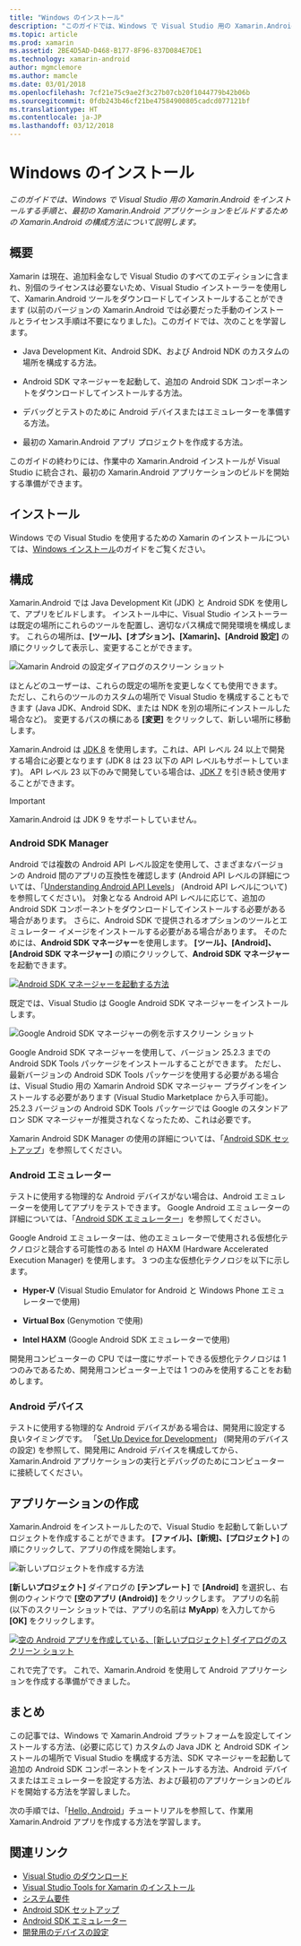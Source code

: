 ```yaml
---
title: "Windows のインストール"
description: "このガイドでは、Windows で Visual Studio 用の Xamarin.Android をインストールする手順と、最初の Xamarin.Android アプリケーションをビルドするための Xamarin.Android の構成方法について説明します。"
ms.topic: article
ms.prod: xamarin
ms.assetid: 2BE4D5AD-D468-B177-8F96-837D084E7DE1
ms.technology: xamarin-android
author: mgmclemore
ms.author: mamcle
ms.date: 03/01/2018
ms.openlocfilehash: 7cf21e75c9ae2f3c27b07cb20f1044779b42b06b
ms.sourcegitcommit: 0fdb243b46cf21be47584900805cadcd077121bf
ms.translationtype: HT
ms.contentlocale: ja-JP
ms.lasthandoff: 03/12/2018
---
```

# <a name="windows-installation"></a>Windows のインストール

_このガイドでは、Windows で Visual Studio 用の Xamarin.Android をインストールする手順と、最初の Xamarin.Android アプリケーションをビルドするための Xamarin.Android の構成方法について説明します。_


## <a name="overview"></a>概要

Xamarin は現在、追加料金なしで Visual Studio のすべてのエディションに含まれ、別個のライセンスは必要ないため、Visual Studio インストーラーを使用して、Xamarin.Android ツールをダウンロードしてインストールすることができます 
(以前のバージョンの Xamarin.Android では必要だった手動のインストールとライセンス手順は不要になりました)。このガイドでは、次のことを学習します。

-   Java Development Kit、Android SDK、および Android NDK のカスタムの場所を構成する方法。

-   Android SDK マネージャーを起動して、追加の Android SDK コンポーネントをダウンロードしてインストールする方法。

-   デバッグとテストのために Android デバイスまたはエミュレーターを準備する方法。

-   最初の Xamarin.Android アプリ プロジェクトを作成する方法。

このガイドの終わりには、作業中の Xamarin.Android インストールが Visual Studio に統合され、最初の Xamarin.Android アプリケーションのビルドを開始する準備ができます。

## <a name="installation"></a>インストール

Windows での Visual Studio を使用するための Xamarin のインストールについては、[Windows インストール](~/cross-platform/get-started/installation/windows.md)のガイドをご覧ください。


## <a name="configuration"></a>構成

Xamarin.Android では Java Development Kit (JDK) と Android SDK を使用して、アプリをビルドします。 インストール中に、Visual Studio インストーラーは既定の場所にこれらのツールを配置し、適切なパス構成で開発環境を構成します。 これらの場所は、**[ツール]、[オプション]、[Xamarin]、[Android 設定]** の順にクリックして表示し、変更することができます。

![Xamarin Android の設定ダイアログのスクリーン ショット](windows-images/07-settings.png)

ほとんどのユーザーは、これらの既定の場所を変更しなくても使用できます。 ただし、これらのツールのカスタムの場所で Visual Studio を構成することもできます (Java JDK、Android SDK、または NDK を別の場所にインストールした場合など)。 変更するパスの横にある **[変更]** をクリックして、新しい場所に移動します。

Xamarin.Android は [JDK 8](http://www.oracle.com/technetwork/java/javase/downloads/jdk8-downloads-2133151.html) を使用します。これは、API レベル 24 以上で開発する場合に必要となります (JDK 8 は 23 以下の API レベルもサポートしています)。 API レベル 23 以下のみで開発している場合は、[JDK 7](http://www.oracle.com/technetwork/java/javase/downloads/jdk7-downloads-1880260.html) を引き続き使用することができます。

> [!IMPORTANT]
> Xamarin.Android は JDK 9 をサポートしていません。


### <a name="android-sdk-manager"></a>Android SDK Manager

Android では複数の Android API レベル設定を使用して、さまざまなバージョンの Android 間のアプリの互換性を確認します (Android API レベルの詳細については、「[Understanding Android API Levels](~/android/app-fundamentals/android-api-levels.md)」 (Android API レベルについて) を参照してください)。
対象となる Android API レベルに応じて、追加の Android SDK コンポーネントをダウンロードしてインストールする必要がある場合があります。 さらに、Android SDK で提供されるオプションのツールとエミュレーター イメージをインストールする必要がある場合があります。 そのためには、**Android SDK マネージャー**を使用します。 **[ツール]、[Android]、[Android SDK マネージャー]** の順にクリックして、**Android SDK マネージャー**を起動できます。

[![Android SDK マネージャーを起動する方法](windows-images/08-sdk-manager-sml.png)](windows-images/08-sdk-manager.png#lightbox)

既定では、Visual Studio は Google Android SDK マネージャーをインストールします。

![Google Android SDK マネージャーの例を示すスクリーン ショット](windows-images/09-google-sdk-manager.png)

Google Android SDK マネージャーを使用して、バージョン 25.2.3 までの Android SDK Tools パッケージをインストールすることができます。 ただし、最新バージョンの Android SDK Tools パッケージを使用する必要がある場合は、Visual Studio 用の Xamarin Android SDK マネージャー プラグインをインストールする必要があります (Visual Studio Marketplace から入手可能)。 25.2.3 バージョンの Android SDK Tools パッケージでは Google のスタンドアロン SDK マネージャーが推奨されなくなったため、これは必要です。 

Xamarin Android SDK Manager の使用の詳細については、「[Android SDK セットアップ](~/android/get-started/installation/android-sdk.md)」を参照してください。


### <a name="android-emulator"></a>Android エミュレーター

テストに使用する物理的な Android デバイスがない場合は、Android エミュレーターを使用してアプリをテストできます。 Google Android エミュレーターの詳細については、「[Android SDK エミュレーター](~/android/deploy-test/debugging/android-sdk-emulator/index.md)」を参照してください。

Google Android エミュレーターは、他のエミュレーターで使用される仮想化テクノロジと競合する可能性のある Intel の HAXM (Hardware Accelerated Execution Manager) を使用します。 3 つの主な仮想化テクノロジを以下に示します。

-   **Hyper-V** (Visual Studio Emulator for Android と Windows Phone エミュレーターで使用) 

-   **Virtual Box** (Genymotion で使用)

-   **Intel HAXM** (Google Android SDK エミュレーターで使用) 

開発用コンピューターの CPU では一度にサポートできる仮想化テクノロジは 1 つのみであるため、開発用コンピューター上では 1 つのみを使用することをお勧めします。

<a name="device" />

### <a name="android-device"></a>Android デバイス

テストに使用する物理的な Android デバイスがある場合は、開発用に設定する良いタイミングです。 「[Set Up Device for Development](~/android/get-started/installation/set-up-device-for-development.md)」 (開発用のデバイスの設定) を参照して、開発用に Android デバイスを構成してから、Xamarin.Android アプリケーションの実行とデバッグのためにコンピューターに接続してください。


## <a name="create-an-application"></a>アプリケーションの作成

Xamarin.Android をインストールしたので、Visual Studio を起動して新しいプロジェクトを作成することができます。 **[ファイル]、[新規]、[プロジェクト]** の順にクリックして、アプリの作成を開始します。

![新しいプロジェクトを作成する方法](windows-images/10-new-project.png)

**[新しいプロジェクト]** ダイアログの **[テンプレート]** で **[Android]** を選択し、右側のウィンドウで **[空のアプリ (Android)]** をクリックします。 アプリの名前 (以下のスクリーン ショットでは、アプリの名前は **MyApp**) を入力してから **[OK]** をクリックします。

[![空の Android アプリを作成している、[新しいプロジェクト] ダイアログのスクリーン ショット](windows-images/11-first-app-sml.png)](windows-images/11-first-app.png#lightbox)

これで完了です。 これで、Xamarin.Android を使用して Android アプリケーションを作成する準備ができました。


## <a name="summary"></a>まとめ

この記事では、Windows で Xamarin.Android プラットフォームを設定してインストールする方法、(必要に応じて) カスタムの Java JDK と Android SDK インストールの場所で Visual Studio を構成する方法、SDK マネージャーを起動して追加の Android SDK コンポーネントをインストールする方法、Android デバイスまたはエミュレーターを設定する方法、および最初のアプリケーションのビルドを開始する方法を学習しました。

次の手順では、「[Hello, Android](~/android/get-started/hello-android/index.md)」チュートリアルを参照して、作業用 Xamarin.Android アプリを作成する方法を学習します。


## <a name="related-links"></a>関連リンク

- [Visual Studio のダウンロード](https://www.visualstudio.com/vs/)
- [Visual Studio Tools for Xamarin のインストール](~/cross-platform/get-started/installation/windows.md)
- [システム要件](~/cross-platform/get-started/requirements.md)
- [Android SDK セットアップ](~/android/get-started/installation/android-sdk.md)
- [Android SDK エミュレーター](~/android/get-started/installation/android-emulator/index.md)
- [開発用のデバイスの設定](~/android/get-started/installation/set-up-device-for-development.md)
